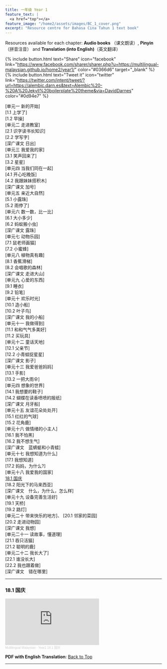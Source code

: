 ```yaml
---
title: 一年级 Year 1 
feature_text: |
  <a href="top"></a>
feature_image: "/home2/assets/images/BC_1_cover.png"
excerpt: "Resource centre for Bahasa Cina Tahun 1 text book"
---
```

Resources available for each chapter: **Audio books** （课文朗读）, **Pinyin**（拼音注音） and **Translation (into English)**（英文翻译）

{% include button.html text="Share" icon="facebook" link="https://www.facebook.com/sharer/sharer.php?u=https://multilingual-malaysian.github.io/home2/year1/" color="#0366d6" target="_blank" %}  {% include button.html text="Tweet it" icon="twitter" link="https://twitter.com/intent/tweet/?url=https://alembic.darn.es&text=Alembic%20-%20A%20Jekyll%20boilerplate%20theme&via=DavidDarnes" color="#0d94e7" %}

[单元一 新的开始]\
[1.1 上学了]\
[1.2 早操]\
[单元二 走进教室]\
[2.1 识字读书长知识]\
[2.2 学写字]\
[深广课文 日出]\
[单元三 我爱我的家]\
[3.1 笑声回来了]\
[3.2 星星]\
[单元四 当我们同在一起]\
[4.1 开心吃晚饭]\
[4.2 我跟妹妹搭积木]\
[深广课文 加号]\
[单元五 亲近大自然]\
[5.1 小露珠]\
[5.2 雨停了]\
[单元六 数一数，比一比]\
[6.1 大小多少]\
[6.2 蚂蚁搬小虫]\
[深广课文 露珠]\
[单元七 动物乐园]\
[7.1 鼠老师画猫]\
[7.2 小蜜蜂]\
[单元八 植物真有趣]\
[8.1 香蕉滑梯]\
[8.2 会唱歌的森林]\
[深广课文 走进大山]\
[单元九 心爱的东西]\
[9.1 睡衣]\
[9.2 铅笔]\
[单元十 欢乐时光]\
[10.1 造小船]\
[10.2 叶子鸟]\
[深广课文 我的小船]\
[单元十一 我做得到]\
[11.1 和和气气多美好]\
[11.2 买玩具]\
[单元十二 童话天地]\
[12.1 父亲节]\
[12.2 小青蛙捉星星]\
[深广课文 影子]\
[单元十三 我爱爸爸妈妈]\
[13.1 手影]\
[13.2 一把大雨伞]\
[单元四 想象的世界]\
[14.1 我想要的鞋子]\
[14.2 蝴蝶在读香喷喷的报纸]\
[深广课文 月牙船]\
[单元十五 友谊花朵处处开]\
[15.1 红红的气球]\
[15.2 花角鹿]\
[单元十六 做情绪的小主人]\
[16.1 我不怕黑]\
[16.2 我不想生气]\
[深广课文　蓝蜻蜓和小青蛙]\
[单元十七 我想知道为什么]\
[17.1 我想知道]\
[17.2 妈妈，为什么?]\
[单元十八 我爱我的国家]\
[18.1 国庆](#18.1)\
[18.2 阳光下的马来西亚]\
[深广课文　什么，为什么，怎么样]\
[单元十九 设备完善生活好]\
[19.1 天桥]\
[19.2 路灯]\
[单元二十 带来快乐的地方]、
[20.1 邻家的菜园]\
[20.2 走进动物园]\
[深广课文 我想]\
[单元二十一 读故事，懂道理]\
[21.1 吞只活猫]\
[21.2 聪明的鹿]\
[单元二十二 我长大了]\
[22.1 谁没长大]\
[22.2 我也跟着做]\
[深广课文　错在哪里]


----
### 18.1 国庆<a name="18.1"></a>
<iframe width="60%" height="150" scrolling="no" frameborder="no" allow="autoplay" src="https://w.soundcloud.com/player/?url=https%3A//api.soundcloud.com/tracks/1339067638&color=%23ff5500&auto_play=false&hide_related=false&show_comments=true&show_user=true&show_reposts=false&show_teaser=true&visual=true"></iframe><div style="font-size: 10px; color: #cccccc;line-break: anywhere;word-break: normal;overflow: hidden;white-space: nowrap;text-overflow: ellipsis; font-family: Interstate,Lucida Grande,Lucida Sans Unicode,Lucida Sans,Garuda,Verdana,Tahoma,sans-serif;font-weight: 100;"><a href="https://soundcloud.com/multilingual-malaysian" title="Multilingual Malaysian" target="_blank" style="color: #cccccc; text-decoration: none;">Multilingual Malaysian</a> · <a href="https://soundcloud.com/multilingual-malaysian/year1-181" title="Year1 18.1 国庆" target="_blank" style="color: #cccccc; text-decoration: none;">Year1 18.1 国庆</a></div>

**PDF with English Translation**:
[Back to Top](#top)

----
